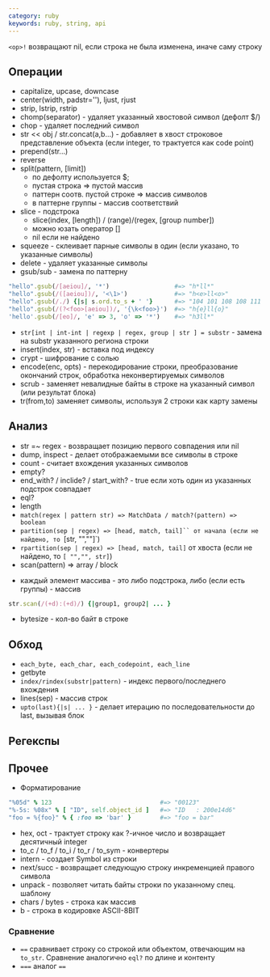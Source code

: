```yaml
---
category: ruby
keywords: ruby, string, api
---
```



`<op>!` возвращают nil, если строка не была изменена, иначе саму строку


## Операции
* capitalize, upcase, downcase
* center(width, padstr=''), ljust, rjust
* strip, lstrip, rstrip
* chomp(separator) - удаляет указанный хвостовой символ (дефолт $/)
* chop - удаляет последний символ
* str << obj / str.concat(a,b...) - добавляет в хвост строковое представление объекта (если integer, то трактуется как code point)
* prepend(str...)
* reverse
* split(pattern, [limit])
  - по дефолту используется $;
  - пустая строка => пустой массив
  - паттерн соотв. пустой строке => массив символов
  - в паттерне группы - массив соответствий
* slice - подстрока
  - slice(index, [length]) / (range)/(regex, [group number])
  - можно юзать оператор []
  - nil если не найдено
* squeeze - склеивает парные символы в один (если указано, то указанные символы)
* delete - удаляет указанные символы
* gsub/sub - замена по паттерну
```ruby
"hello".gsub(/[aeiou]/, '*')                  #=> "h*ll*"
"hello".gsub(/([aeiou])/, '<\1>')             #=> "h<e>ll<o>"
"hello".gsub(/./) {|s| s.ord.to_s + ' '}      #=> "104 101 108 108 111 "
"hello".gsub(/(?<foo>[aeiou])/, '{\k<foo>}')  #=> "h{e}ll{o}"
'hello'.gsub(/[eo]/, 'e' => 3, 'o' => '*')    #=> "h3ll*"
```
* `str[int | int-int | regexp | regex, group | str ] = substr` - замена на substr указанного региона строки
* insert(index, str) - вставка под индексу
* crypt - шифрование с солью
* encode(enc, opts) - перекодирование строки, преобразование окончаний строк, обработка неконвертируемых символов
* scrub - заменяет невалидные байты в строке на указанный символ (или результат блока)
* tr(from,to) заменяет символы, используя 2 строки как карту замены

## Анализ
* str =~ regex - возвращает позицию первого совпадения или nil
* dump, inspect - делает отображаемыми все символы в строке
* count - считает вхождения указанных символов
* empty?
* end_with? / inclide? / start_with? - true если хоть один из указанных подстрок совпадает
* eql?
* length
* `match(regex | pattern str) => MatchData / match?(pattern) => boolean`
* `partition(sep | regex) => [head, match, tail]`` от начала (если не найдено, то `[str, "",""]`)
* `rpartition(sep | regex) => [head, match, tail]` от хвоста (если не найдено, то `[ "","", str]`)
* scan(pattern) => array / block
 - каждый элемент массива - это либо подстрока, либо (если есть группы) - массив
```ruby
str.scan(/(+d):(+d)/) {|group1, group2| ... }
```
* bytesize - кол-во байт в строке


## Обход
* `each_byte, each_char, each_codepoint, each_line`
* getbyte
* `index/rindex(substr|pattern)` - индекс первого/последнего вхождения
* lines(sep) - массив строк
* `upto(last){|s| ... }` - делает итерацию по последовательности до last, вызывая блок

## Регекспы


## Прочее
* Форматирование
```ruby
"%05d" % 123                              #=> "00123"
"%-5s: %08x" % [ "ID", self.object_id ]   #=> "ID   : 200e14d6"
"foo = %{foo}" % { :foo => 'bar' }        #=> "foo = bar"
```
* hex, oct - трактует строку как ?-ичное число и возвращает десятичный integer
* to_c / to_f / to_i / to_r / to_sym - конвертеры
* intern - создает Symbol из строки
* next/succ - возвращает следующую строку инкременцией правого символа
* unpack - позволяет читать байты строки по указанному спец. шаблону
* chars / bytes - строка как массив
* b - строка в кодировке ASCII-8BIT


### Сравнение
* `==` сравнивает строку со строкой или объектом, отвечающим на `to_str`. Сравнение аналогично `eql?` по длине и контенту
* `===` аналог `==`
